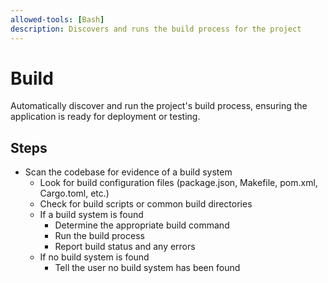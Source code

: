 ```yaml
---
allowed-tools: [Bash]
description: Discovers and runs the build process for the project
---
```


# Build

Automatically discover and run the project's build process, ensuring the application is ready for deployment or testing.

## Steps

* Scan the codebase for evidence of a build system
  * Look for build configuration files (package.json, Makefile, pom.xml, Cargo.toml, etc.)
  * Check for build scripts or common build directories
  * If a build system is found
    * Determine the appropriate build command
    * Run the build process
    * Report build status and any errors
  * If no build system is found
    * Tell the user no build system has been found
